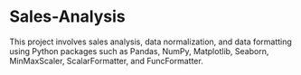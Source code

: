# Sales-Analysis
This project involves sales analysis, data normalization, and data formatting using Python packages such as Pandas, NumPy, Matplotlib, Seaborn, MinMaxScaler, ScalarFormatter, and FuncFormatter.

